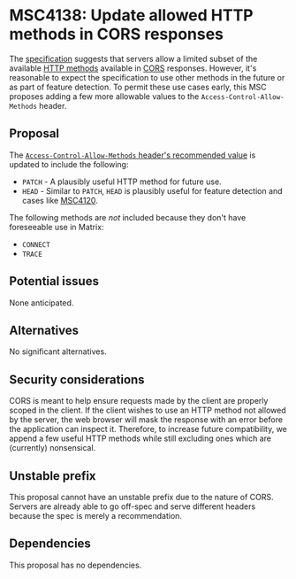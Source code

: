 # MSC4138: Update allowed HTTP methods in CORS responses

The [specification](https://spec.matrix.org/v1.10/client-server-api/#web-browser-clients) suggests
that servers allow a limited subset of the available [HTTP methods](https://developer.mozilla.org/en-US/docs/Web/HTTP/Methods)
available in [CORS](https://developer.mozilla.org/en-US/docs/Web/HTTP/CORS) responses. However, it's
reasonable to expect the specification to use other methods in the future or as part of feature
detection. To permit these use cases early, this MSC proposes adding a few more allowable values to
the `Access-Control-Allow-Methods` header.

## Proposal

The [`Access-Control-Allow-Methods` header's recommended value](https://spec.matrix.org/v1.10/client-server-api/#web-browser-clients)
is updated to include the following:

* `PATCH` - A plausibly useful HTTP method for future use.
* `HEAD` - Similar to `PATCH`, `HEAD` is plausibly useful for feature detection and cases like
  [MSC4120](https://github.com/matrix-org/matrix-spec-proposals/pull/4120).

The following methods are *not* included because they don't have foreseeable use in Matrix:

* `CONNECT`
* `TRACE`

## Potential issues

None anticipated.

## Alternatives

No significant alternatives.

## Security considerations

CORS is meant to help ensure requests made by the client are properly scoped in the client. If the
client wishes to use an HTTP method not allowed by the server, the web browser will mask the
response with an error before the application can inspect it. Therefore, to increase future
compatibility, we append a few useful HTTP methods while still excluding ones which are (currently)
nonsensical.

## Unstable prefix

This proposal cannot have an unstable prefix due to the nature of CORS. Servers are already able to
go off-spec and serve different headers because the spec is merely a recommendation.

## Dependencies

This proposal has no dependencies.
